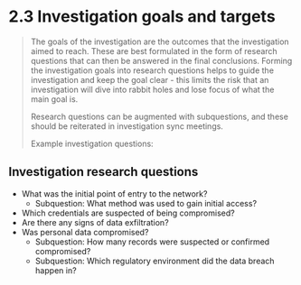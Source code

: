 # 2.3 Investigation goals and targets

> The goals of the investigation are the outcomes that the investigation aimed to reach. These are best formulated in the form of research questions that can then be answered in the final conclusions. Forming the investigation goals into research questions helps to guide the investigation and keep the goal clear - this limits the risk that an investigation will dive into rabbit holes and lose focus of what the main goal is.
> 
> Research questions can be augmented with subquestions, and these should be reiterated in investigation sync meetings.
> 
> Example investigation questions:

## Investigation research questions

- What was the initial point of entry to the network?
	- Subquestion: What method was used to gain initial access?
- Which credentials are suspected of being compromised?
- Are there any signs of data exfiltration?
- Was personal data compromised?
	- Subquestion: How many records were suspected or confirmed compromised?
	- Subquestion: Which regulatory environment did the data breach happen in?
